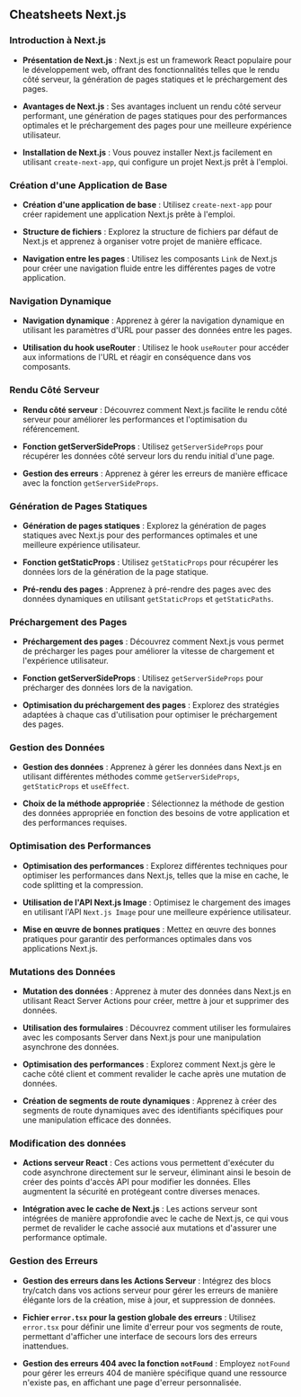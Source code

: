 ## Cheatsheets Next.js

### Introduction à Next.js

- **Présentation de Next.js** : Next.js est un framework React populaire pour le développement web, offrant des fonctionnalités telles que le rendu côté serveur, la génération de pages statiques et le préchargement des pages.
- **Avantages de Next.js** : Ses avantages incluent un rendu côté serveur performant, une génération de pages statiques pour des performances optimales et le préchargement des pages pour une meilleure expérience utilisateur.

- **Installation de Next.js** : Vous pouvez installer Next.js facilement en utilisant `create-next-app`, qui configure un projet Next.js prêt à l'emploi.

### Création d'une Application de Base

- **Création d'une application de base** : Utilisez `create-next-app` pour créer rapidement une application Next.js prête à l'emploi.

- **Structure de fichiers** : Explorez la structure de fichiers par défaut de Next.js et apprenez à organiser votre projet de manière efficace.

- **Navigation entre les pages** : Utilisez les composants `Link` de Next.js pour créer une navigation fluide entre les différentes pages de votre application.

### Navigation Dynamique

- **Navigation dynamique** : Apprenez à gérer la navigation dynamique en utilisant les paramètres d'URL pour passer des données entre les pages.

- **Utilisation du hook useRouter** : Utilisez le hook `useRouter` pour accéder aux informations de l'URL et réagir en conséquence dans vos composants.

### Rendu Côté Serveur

- **Rendu côté serveur** : Découvrez comment Next.js facilite le rendu côté serveur pour améliorer les performances et l'optimisation du référencement.

- **Fonction getServerSideProps** : Utilisez `getServerSideProps` pour récupérer les données côté serveur lors du rendu initial d'une page.

- **Gestion des erreurs** : Apprenez à gérer les erreurs de manière efficace avec la fonction `getServerSideProps`.

### Génération de Pages Statiques

- **Génération de pages statiques** : Explorez la génération de pages statiques avec Next.js pour des performances optimales et une meilleure expérience utilisateur.

- **Fonction getStaticProps** : Utilisez `getStaticProps` pour récupérer les données lors de la génération de la page statique.

- **Pré-rendu des pages** : Apprenez à pré-rendre des pages avec des données dynamiques en utilisant `getStaticProps` et `getStaticPaths`.

### Préchargement des Pages

- **Préchargement des pages** : Découvrez comment Next.js vous permet de précharger les pages pour améliorer la vitesse de chargement et l'expérience utilisateur.

- **Fonction getServerSideProps** : Utilisez `getServerSideProps` pour précharger des données lors de la navigation.

- **Optimisation du préchargement des pages** : Explorez des stratégies adaptées à chaque cas d'utilisation pour optimiser le préchargement des pages.

### Gestion des Données

- **Gestion des données** : Apprenez à gérer les données dans Next.js en utilisant différentes méthodes comme `getServerSideProps`, `getStaticProps` et `useEffect`.

- **Choix de la méthode appropriée** : Sélectionnez la méthode de gestion des données appropriée en fonction des besoins de votre application et des performances requises.

### Optimisation des Performances

- **Optimisation des performances** : Explorez différentes techniques pour optimiser les performances dans Next.js, telles que la mise en cache, le code splitting et la compression.

- **Utilisation de l'API Next.js Image** : Optimisez le chargement des images en utilisant l'API `Next.js Image` pour une meilleure expérience utilisateur.

- **Mise en œuvre de bonnes pratiques** : Mettez en œuvre des bonnes pratiques pour garantir des performances optimales dans vos applications Next.js.

### Mutations des Données

- **Mutation des données** : Apprenez à muter des données dans Next.js en utilisant React Server Actions pour créer, mettre à jour et supprimer des données.

- **Utilisation des formulaires** : Découvrez comment utiliser les formulaires avec les composants Server dans Next.js pour une manipulation asynchrone des données.

- **Optimisation des performances** : Explorez comment Next.js gère le cache côté client et comment revalider le cache après une mutation de données.

- **Création de segments de route dynamiques** : Apprenez à créer des segments de route dynamiques avec des identifiants spécifiques pour une manipulation efficace des données.

### Modification des données

- **Actions serveur React** : Ces actions vous permettent d'exécuter du code asynchrone directement sur le serveur, éliminant ainsi le besoin de créer des points d'accès API pour modifier les données. Elles augmentent la sécurité en protégeant contre diverses menaces.

- **Intégration avec le cache de Next.js** : Les actions serveur sont intégrées de manière approfondie avec le cache de Next.js, ce qui vous permet de revalider le cache associé aux mutations et d'assurer une performance optimale.

### Gestion des Erreurs

- **Gestion des erreurs dans les Actions Serveur** : Intégrez des blocs try/catch dans vos actions serveur pour gérer les erreurs de manière élégante lors de la création, mise à jour, et suppression de données.

- **Fichier `error.tsx` pour la gestion globale des erreurs** : Utilisez `error.tsx` pour définir une limite d'erreur pour vos segments de route, permettant d'afficher une interface de secours lors des erreurs inattendues.

- **Gestion des erreurs 404 avec la fonction `notFound`** : Employez `notFound` pour gérer les erreurs 404 de manière spécifique quand une ressource n'existe pas, en affichant une page d'erreur personnalisée.
